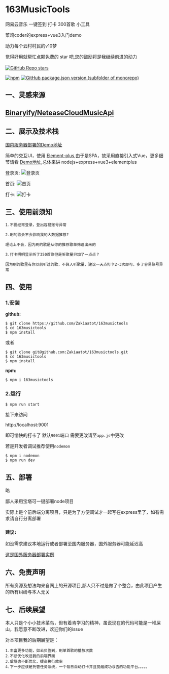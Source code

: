 # **163MusicTools**
网易云音乐 一键签到 打卡 300首歌 小工具  

菜鸡coder的express+vue3入门demo

助力每个云村村民的v10梦

<p>觉得好用就帮忙点颗免费的 star 吧,您的鼓励将是我继续前进的动力<br><br>
<a href="https://github.com/zakiaatot/163MusicTools"><img alt="GitHub Repo stars" src="https://img.shields.io/github/stars/zakiaatot/163MusicTools?style=social"></a></p>


<p>
<a href="https://www.npmjs.com/package/163musictools"><img alt="npm" src="https://img.shields.io/npm/v/163musictools?style=flat"></a>
<a href="https://github.com/Zakiaatot/163musictools"><img alt="GitHub package.json version (subfolder of monorepo)" src="https://img.shields.io/github/package-json/v/zakiaatot/163musictools"></a>
</p>


## **一、灵感来源**


## [Binaryify/NeteaseCloudMusicApi](https://github.com/Binaryify/NeteaseCloudMusicApi)


## **二、展示及技术栈**
[国内服务器部署的Demo地址](http://124.71.23.192:9001/) 




简单的交互UI，使用 [Element-plus](https://github.com/element-plus/element-plus),由于是SPA，故采用直接引入式Vue，更多细节请看  [Demo地址](http://124.71.23.192:9001/),总体来讲 nodejs+express+vue3+elementplus

登录页:
![登录页](http://BOILEDDOG.TOP/public/login.png)

首页:
![首页](http://BOILEDDOG.TOP/public/index.png)

打卡:
![打卡](http://BOILEDDOG.TOP/public/daka.png)



## **三、使用前须知**

`1.不要经常登录，登出容易账号异常`


`2.刷的歌会不会影响我的大数据推荐?`

`理论上不会，因为刷的歌是从你的推荐歌单筛选出来的`

`3.打卡明明显示听了350首歌但是听歌量只加了一点点？`

`因为刷的歌里有你以前听过的歌，不算入听歌量，建议一天点打卡2-3次即可，多了容易账号异常`



## **四、使用**



### **1.安装**

**github:**

```shell
$ git clone https://github.com/Zakiaatot/163musictools
$ cd 163musictools
$ npm install
```
或者

```shell
$ git clone git@github.com:Zakiaatot/163musictools.git
$ cd 163musictools
$ npm install
```

**npm:**
```shell
$ npm i 163musictools
```


### **2.运行**

```shell
$ npm run start
```
接下来访问


http://localhost:9001


即可愉快的打卡了
默认`9001`端口
需要更改请至`app.js`中更改


若是开发者调试推荐使用`nodemon`
```shell
$ npm i nodemon
$ npm run dev
```

## **五、部署**
略

鄙人采用宝塔可一键部署node项目

实际上是个前后端分离项目，只是为了方便调试才一起写在express里了，如有需求请自行分离部署

### **`建议:`**
如没需求建议本地运行或者部署至国内服务器，国外服务器可能延迟高


[这是国外服务器部署实例](https://163.boileddog.top/)



## **六、免责声明**

所有资源及想法均来自网上的开源项目,鄙人只不过是做了个整合，由此项目产生的所有纠纷与本人无关

## **七、后续展望**

本人只是个小小技术菜鸟，但有着肯学习的精神，虽说现在的代码可能是一堆屎山，我愿意不断改进，欢迎你们的issue

对本项目我的后期展望是：


    1.丰富更多功能，如云贝签到，刷单首歌的播放次数
    2.不断优化改进我的前端界面
    3.后端也不断优化，提高执行效率
    4.下一步应该是托管任务系统，一个每日自动打卡并且提醒成功与否的功能平台。。。。。